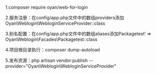 1.composer require oyan/web-for-login

2.服务注册：在config/app.php文件中的数组providers添加Oyan\Weblogin\WebloginServiceProvider::class

3.别名配置：在config/app.php文件中的数组aliases添加Packagetest’ => Oyan\Weblogin\Facades\Packagetest::class

4.项目根目录执行：composer dump-autoload

5.发布资源：php artisan vendor:publish --provider="Oyan\Weblogin\WebloginServiceProvider"
